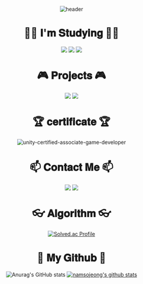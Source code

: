 <div align="center">
  
![header](https://capsule-render.vercel.app/api?type=waving&color=auto&height=210&section=header&text=Namsojeong&fontSize=70)

# 👩‍💻 𝐈'𝐦 𝐒𝐭𝐮𝐝𝐲𝐢𝐧𝐠 👩‍💻
 
 <img src="https://img.shields.io/badge/Unity-%23000000?style=for-the-badge&logo=unity&logoColor=white">
  <img src="https://img.shields.io/badge/C++-%2300599C?style=for-the-badge&logo=c%2B%2B&logoColor=white">
  <img src="https://img.shields.io/badge/C%23-%23239120?style=for-the-badge&logo=c-sharp&logoColor=white">

# 🎮 𝐏𝐫𝐨𝐣𝐞𝐜𝐭𝐬 🎮
  <a href="[http://ggm.gondr.net/user/profile/44](https://www.notion.so/namsojeong/dccda0d2e5da44c08db478301365e3d6)"><img src="https://img.shields.io/badge/PROJECT-000000?style=flat-square&logo=GitHub Sponsors&logoColor=white&link=http://ggm.gondr.net/user/profile/44"/></a>
  <a href="http://ggm.gondr.net/user/profile/44"><img src="https://img.shields.io/badge/PORTFOLIO-000000?style=flat-square&logo=GitHub Sponsors&logoColor=white&link=http://ggm.gondr.net/user/profile/44"/></a>
  
  
# 🏆 𝐜𝐞𝐫𝐭𝐢𝐟𝐢𝐜𝐚𝐭𝐞 🏆
![unity-certified-associate-game-developer](https://user-images.githubusercontent.com/77655325/179970739-37fb59da-4122-4748-afd2-b809152db8a2.png)
  
# 📫 𝐂𝐨𝐧𝐭𝐚𝐜𝐭 𝐌𝐞 📫
<a href="https://www.youtube.com/channel/UC6gZYksUCK94g2Rd7tt2sAg"><img src="https://img.shields.io/badge/Youtube-FF0000?style=flat-square&logo=Youtube&logoColor=white&link=https://www.youtube.com/channel/UC6gZYksUCK94g2Rd7tt2sAg"/></a> 
<a href="mailto:nsj050320@gmail.com"><img src="https://img.shields.io/badge/Gmail-d14836?style=flat-square&logo=Gmail&logoColor=white&link=nsj050320@gmail.com"/></a>
  
  
  
# 👓 𝐀𝐥𝐠𝐨𝐫𝐢𝐭𝐡𝐦 👓
[![Solved.ac Profile](http://mazassumnida.wtf/api/v2/generate_badge?boj=nsj050320)](https://solved.ac/nsj050320/)
  
# 🌱 𝐌𝐲 𝐆𝐢𝐭𝐡𝐮𝐛 🌱
![Anurag's GitHub stats](https://github-readme-stats.vercel.app/api?username=namsojeong&show_icons=true&theme=rose_pine) [![namsojeong's github stats](https://github-readme-stats.vercel.app/api/top-langs/?username=namsojeong&show_icons=true&hide_border=true&title_color=000000&icon_color=004386&layout=compact)](https://github.com/namsojeong)


</div>
